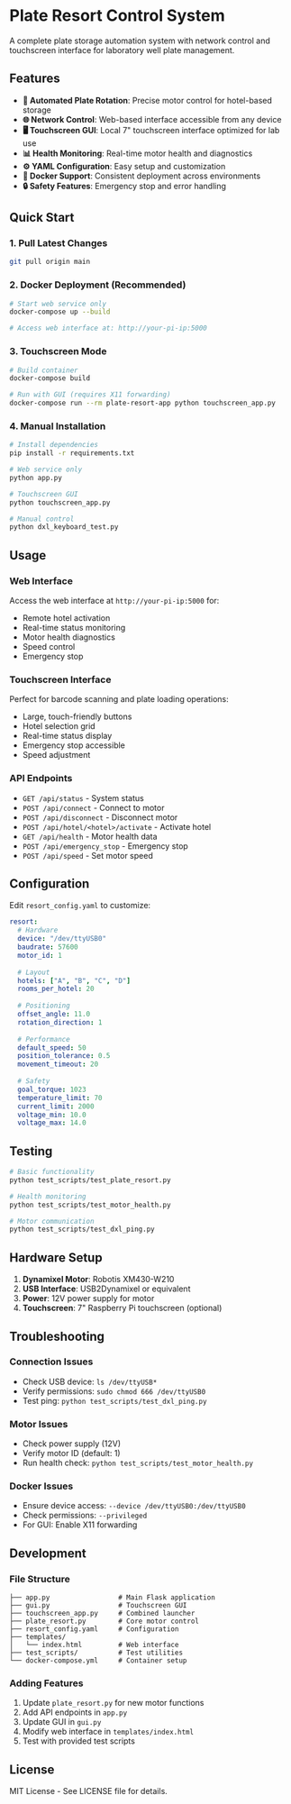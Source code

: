 # Plate Resort Control System

A complete plate storage automation system with network control and touchscreen interface for laboratory well plate management.

## Features

- **🔄 Automated Plate Rotation**: Precise motor control for hotel-based storage
- **🌐 Network Control**: Web-based interface accessible from any device
- **🖥️ Touchscreen GUI**: Local 7" touchscreen interface optimized for lab use
- **📊 Health Monitoring**: Real-time motor health and diagnostics
- **⚙️ YAML Configuration**: Easy setup and customization
- **🐳 Docker Support**: Consistent deployment across environments
- **🔒 Safety Features**: Emergency stop and error handling

## Quick Start

### 1. Pull Latest Changes
```bash
git pull origin main
```

### 2. Docker Deployment (Recommended)
```bash
# Start web service only
docker-compose up --build

# Access web interface at: http://your-pi-ip:5000
```

### 3. Touchscreen Mode
```bash
# Build container
docker-compose build

# Run with GUI (requires X11 forwarding)
docker-compose run --rm plate-resort-app python touchscreen_app.py
```

### 4. Manual Installation
```bash
# Install dependencies
pip install -r requirements.txt

# Web service only
python app.py

# Touchscreen GUI
python touchscreen_app.py

# Manual control
python dxl_keyboard_test.py
```

## Usage

### Web Interface

Access the web interface at `http://your-pi-ip:5000` for:
- Remote hotel activation
- Real-time status monitoring
- Motor health diagnostics
- Speed control
- Emergency stop

### Touchscreen Interface

Perfect for barcode scanning and plate loading operations:
- Large, touch-friendly buttons
- Hotel selection grid
- Real-time status display
- Emergency stop accessible
- Speed adjustment

### API Endpoints

- `GET /api/status` - System status
- `POST /api/connect` - Connect to motor
- `POST /api/disconnect` - Disconnect motor
- `POST /api/hotel/<hotel>/activate` - Activate hotel
- `GET /api/health` - Motor health data
- `POST /api/emergency_stop` - Emergency stop
- `POST /api/speed` - Set motor speed

## Configuration

Edit `resort_config.yaml` to customize:

```yaml
resort:
  # Hardware
  device: "/dev/ttyUSB0"
  baudrate: 57600
  motor_id: 1
  
  # Layout
  hotels: ["A", "B", "C", "D"]
  rooms_per_hotel: 20
  
  # Positioning
  offset_angle: 11.0
  rotation_direction: 1
  
  # Performance
  default_speed: 50
  position_tolerance: 0.5
  movement_timeout: 20
  
  # Safety
  goal_torque: 1023
  temperature_limit: 70
  current_limit: 2000
  voltage_min: 10.0
  voltage_max: 14.0
```

## Testing

```bash
# Basic functionality
python test_scripts/test_plate_resort.py

# Health monitoring
python test_scripts/test_motor_health.py

# Motor communication
python test_scripts/test_dxl_ping.py
```

## Hardware Setup

1. **Dynamixel Motor**: Robotis XM430-W210
2. **USB Interface**: USB2Dynamixel or equivalent
3. **Power**: 12V power supply for motor
4. **Touchscreen**: 7" Raspberry Pi touchscreen (optional)

## Troubleshooting

### Connection Issues
- Check USB device: `ls /dev/ttyUSB*`
- Verify permissions: `sudo chmod 666 /dev/ttyUSB0`
- Test ping: `python test_scripts/test_dxl_ping.py`

### Motor Issues
- Check power supply (12V)
- Verify motor ID (default: 1)
- Run health check: `python test_scripts/test_motor_health.py`

### Docker Issues
- Ensure device access: `--device /dev/ttyUSB0:/dev/ttyUSB0`
- Check permissions: `--privileged`
- For GUI: Enable X11 forwarding

## Development

### File Structure
```
├── app.py                 # Main Flask application
├── gui.py                 # Touchscreen GUI
├── touchscreen_app.py     # Combined launcher
├── plate_resort.py        # Core motor control
├── resort_config.yaml     # Configuration
├── templates/
│   └── index.html         # Web interface
├── test_scripts/          # Test utilities
└── docker-compose.yml     # Container setup
```

### Adding Features
1. Update `plate_resort.py` for new motor functions
2. Add API endpoints in `app.py`
3. Update GUI in `gui.py` 
4. Modify web interface in `templates/index.html`
5. Test with provided test scripts

## License

MIT License - See LICENSE file for details.